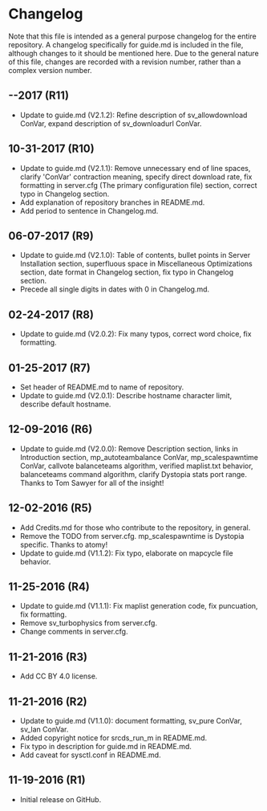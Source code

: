 Changelog
==================================

Note that this file is intended as a general purpose changelog for the entire repository. A changelog specifically for guide.md is included in the file, although changes to it should be mentioned here. Due to the general nature of this file, changes are recorded with a revision number, rather than a complex version number.

## <TBD>-<TBD>-2017 (R11)

- Update to guide.md (V2.1.2): Refine description of sv_allowdownload ConVar, expand description of sv_downloadurl ConVar.

## 10-31-2017 (R10)

- Update to guide.md (V2.1.1): Remove unnecessary end of line spaces, clarify 'ConVar' contraction meaning, specify direct download rate, fix formatting in server.cfg (The primary configuration file) section, correct typo in Changelog section.
- Add explanation of repository branches in README.md.
- Add period to sentence in Changelog.md.

## 06-07-2017 (R9)

- Update to guide.md (V2.1.0): Table of contents, bullet points in Server Installation section, superfluous space in Miscellaneous Optimizations section, date format in Changelog section, fix typo in Changelog section.
- Precede all single digits in dates with 0 in Changelog.md.

## 02-24-2017 (R8)

- Update to guide.md (V2.0.2): Fix many typos, correct word choice, fix formatting.

## 01-25-2017 (R7)

- Set header of README.md to name of repository.
- Update to guide.md (V2.0.1): Describe hostname character limit, describe default hostname.

## 12-09-2016 (R6)

- Update to guide.md (V2.0.0): Remove Description section, links in Introduction section, mp_autoteambalance ConVar, mp_scalespawntime ConVar, callvote balanceteams algorithm, verified maplist.txt behavior, balanceteams command algorithm, clarify Dystopia stats port range. Thanks to Tom Sawyer for all of the insight!

## 12-02-2016 (R5)

- Add Credits.md for those who contribute to the repository, in general.
- Remove the TODO from server.cfg. mp_scalespawntime is Dystopia specific. Thanks to atomy!
- Update to guide.md (V1.1.2): Fix typo, elaborate on mapcycle file behavior.

## 11-25-2016 (R4)

- Update to guide.md (V1.1.1): Fix maplist generation code, fix puncuation, fix formatting.
- Remove sv_turbophysics from server.cfg.
- Change comments in server.cfg.

## 11-21-2016 (R3)

- Add CC BY 4.0 license.

## 11-21-2016 (R2)

- Update to guide.md (V1.1.0): document formatting, sv_pure ConVar, sv_lan ConVar.
- Added copyright notice for srcds_run_m in README.md.
- Fix typo in description for guide.md in README.md.
- Add caveat for sysctl.conf in README.md.

## 11-19-2016 (R1)

- Initial release on GitHub.
